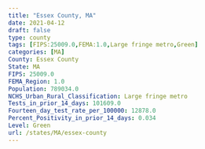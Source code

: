 ```yaml
---
title: "Essex County, MA"
date: 2021-04-12
draft: false
type: county
tags: [FIPS:25009.0,FEMA:1.0,Large fringe metro,Green]
categories: [MA]
County: Essex County
State: MA
FIPS: 25009.0
FEMA_Region: 1.0
Population: 789034.0
NCHS_Urban_Rural_Classification: Large fringe metro
Tests_in_prior_14_days: 101609.0
Fourteen_day_test_rate_per_100000: 12878.0
Percent_Positivity_in_prior_14_days: 0.034
Level: Green
url: /states/MA/essex-county
---
```



